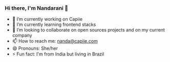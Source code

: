 ### Hi there, I'm Nandarani 👋


- 🔭 I’m currently working on Capiie
- 🌱 I’m currently learning frontend stacks
- 👯 I’m looking to collaborate on open sources projects and on my current company
- 📫 How to reach me: nanda@capiie.com
- 😄 Pronouns: She/her
- ⚡ Fun fact: I'm from India but living in Brazil 

